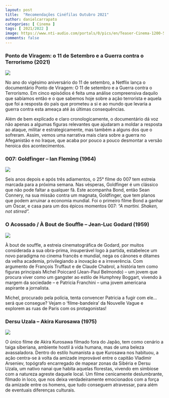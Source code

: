 ```yaml
---
layout: post
title:  "Recomendações Cinéfilas Outubro 2021"
author: danielcarrapato
categories: [ Cinema ]
tags: [ 2021/2022 ]
image: https://www.nti-audio.com/portals/0/pics/en/Teaser-Cinema-1200-500.jpg
comments: false
---
```


### Ponto de Viragem: o 11 de Setembro e a Guerra contra o Terrorismo (2021)

![](https://www.albawaba.com/sites/default/files/2021-09/Turning-Point911.jpg)

No ano do vigésimo aniversário do 11 de setembro, a Netflix lança o documentário Ponto de Viragem: O 11 de setembro e a Guerra contra o Terrorismo. Em cinco episódios é feita uma análise compreensiva daquilo que sabíamos então e o que sabemos hoje sobre a ação terrorista e aquela que foi a resposta do país que prometeu a si e ao mundo que levaria a guerra contra esta ameaça até às últimas consequências.

Além de bem explicado e claro cronologicamente, o documentário dá voz não apenas a algumas figuras relevantes que ajudaram a moldar a resposta ao ataque, militar e estrategicamente, mas também a alguns dos que o sofreram. Assim, vemos uma narrativa mais clara sobre a guerra no Afeganistão e no Iraque, que acaba por pouco a pouco desmontar a versão heroica dos acontecimentos.

### 007: Goldfinger – Ian Fleming (1964)

![](https://1.bp.blogspot.com/-6TJPKtJav5I/XFt4hWWt8eI/AAAAAAAAB5w/dGPEE88-ChEwP2VVS2CApvGKWuCXceglwCLcBGAs/s1600/MV5BZDhiNWQwZWUtNzE0Yi00NjMxLTk1ZDUtNjMzNmEwNjMwOThhXkEyXkFqcGdeQXVyMzk5OTkyNDE%2540._V1_SY1000_CR0%252C0%252C1432%252C1000_AL_.jpg)

Seis anos depois e após três adiamentos, o 25° filme do 007 tem estreia marcada para a próxima semana. Nas vésperas, Goldfinger é um clássico que não pode faltar a qualquer fã. Este acompanha Bond, então Sean Connery, na sua missão contra um magnata, Goldfinger, que tem planos que podem arruinar a economia mundial. Foi o primeiro filme Bond a ganhar um Óscar, e casa para um dos épicos momentos 007: *“A martini. Shaken, not stirred”.*

### O Acossado / À Bout de Souffle – Jean-Luc Godard (1959)

![](https://www.istanbulsanatevi.com/wp-content/uploads/2017/05/serseri-asiklar-a-bout-de-souffle-film-afisi.jpg)

À bout de souffle, a estreia cinematográfica de Godard, por muitos considerada a sua obra-prima, insuperável logo à partida, estabelece um novo paradigma no cinema francês e mundial, nega os cânones e ditames da velha academia, privilegiando a inovação e a irreverência. Com argumento de François Truffaut e de Claude Chabrol, a história tem como figuras principais Michel Poiccard (Jean-Paul Belmondo) – um jovem que procura viver como um gangster ao estilo de Humphrey Boggart, vivendo à margem da sociedade – e Patricia Franchini – uma jovem americana aspirante a jornalista.

Michel, procurado pela polícia, tenta convencer Patricia a fugir com ele…será que consegue? Vejam o ‘filme-bandeira’ da Nouvelle Vague e explorem as ruas de Paris com os protagonistas!

### Dersu Uzala – Akira Kurosawa (1975)

![](https://upload.wikimedia.org/wikipedia/en/d/d8/Uzala1.jpg)

O único filme de Akira Kurosawa filmado fora do Japão, tem como cenário a taiga siberiana, ambiente hostil à vida humana, mas de uma beleza avassaladora. Dentro do estilo humanista a que Kurosawa nos habituou, a ação centra-se à volta da amizade improvável entre o capitão Vladimir Arseniev, topógrafo encarregado de mapear zonas da Sibéria e Dersu Uzala, um nativo nanai que habita aquelas florestas, vivendo em simbiose com a natureza agreste daquele local.
Um filme cenicamente deslumbrante, filmado in loco, que nos deixa verdadeiramente emocionados com a força da amizade entre os homens, que tudo conseguem atravessar, para além de eventuais diferenças culturais.
